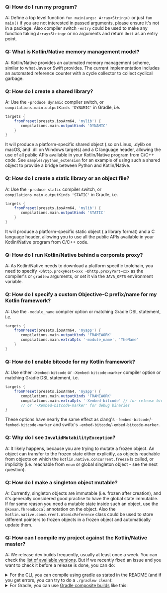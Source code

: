 ### Q: How do I run my program?

A: Define a top level function `fun main(args: Array<String>)` or just  `fun main()` if you are not interested
in passed arguments, please ensure it's not in a package.
Also compiler switch `-entry` could be used to make any function taking `Array<String>` or no arguments
and return `Unit` as an entry point.


### Q: What is Kotlin/Native memory management model?

A: Kotlin/Native provides an automated memory management scheme, similar to what Java or Swift provides.
The current implementation includes an automated reference counter with a cycle collector to collect cyclical
garbage.


### Q: How do I create a shared library?

A: Use the `-produce dynamic` compiler switch, or `compilations.main.outputKinds 'DYNAMIC'` in Gradle, i.e.
```groovy
targets {
    fromPreset(presets.iosArm64, 'mylib') {
       compilations.main.outputKinds 'DYNAMIC'
    }
}
```
It will produce a platform-specific shared object (.so on Linux, .dylib on macOS, and .dll on Windows targets) and a
C language header, allowing the use of all public APIs available in your Kotlin/Native program from C/C++ code.
See `samples/python_extension` for an example of using such a shared object to provide a bridge between Python and
Kotlin/Native.


### Q: How do I create a static library or an object file?

A: Use the `-produce static` compiler switch, or `compilations.main.outputKinds 'STATIC'` in Gradle, i.e.
```groovy
targets {
    fromPreset(presets.iosArm64, 'mylib') {
       compilations.main.outputKinds 'STATIC'
    }
}
```
It will produce a platform-specific static object (.a library format) and a C language header, allowing you to
use all the public APIs available in your Kotlin/Native program from C/C++ code.


### Q: How do I run Kotlin/Native behind a corporate proxy?

A: As Kotlin/Native needs to download a platform specific toolchain, you need to specify
`-Dhttp.proxyHost=xxx -Dhttp.proxyPort=xxx` as the compiler's or `gradlew` arguments,
or set it via the `JAVA_OPTS` environment variable.


### Q: How do I specify a custom Objective-C prefix/name for my Kotlin framework?

A: Use the `-module_name` compiler option or matching Gradle DSL statement, i.e.

<div class="sample" markdown="1" theme="idea" mode="groovy">

```groovy
targets {
    fromPreset(presets.iosArm64, 'myapp') {
       compilations.main.outputKinds 'FRAMEWORK'
       compilations.main.extraOpts '-module_name', 'TheName'
    }
}
```

</div>

### Q: How do I enable bitcode for my Kotlin framework?

A: Use either `-Xembed-bitcode` or `-Xembed-bitcode-marker` compiler option
or matching Gradle DSL statement, i.e.

<div class="sample" markdown="1" theme="idea" mode="groovy">

```groovy
targets {
    fromPreset(presets.iosArm64, 'myapp') {
       compilations.main.outputKinds 'FRAMEWORK'
       compilations.main.extraOpts '-Xembed-bitcode' // for release binaries
       // or '-Xembed-bitcode-marker' for debug binaries
}
```

These options have nearly the same effect as clang's `-fembed-bitcode`/`-fembed-bitcode-marker`
and swiftc's `-embed-bitcode`/`-embed-bitcode-marker`.

</div>

### Q: Why do I see `InvalidMutabilityException`?

A: It likely happens, because you are trying to mutate a frozen object. An object can transfer to the
frozen state either explicitly, as objects reachable from objects on which the `kotlin.native.concurrent.freeze` is called,
or implicitly (i.e. reachable from `enum` or global singleton object - see the next question).


### Q: How do I make a singleton object mutable?

A: Currently, singleton objects are immutable (i.e. frozen after creation), and it's generally considered
good practise to have the global state immutable. If for some reason you need a mutable state inside such an
object, use the `@konan.ThreadLocal` annotation on the object. Also the `kotlin.native.concurrent.AtomicReference` class could be
used to store different pointers to frozen objects in a frozen object and automatically update them.

### Q: How can I compile my project against the Kotlin/Native master?

A: We release dev builds frequently, usually at least once a week. You can check the [list of available versions](https://bintray.com/jetbrains/kotlin-native-dependencies/kotlin-native-gradle-plugin). But if we recently fixed an issue and you want to check it before a release is done, you can do:

<details>
    
<summary>For the CLI, you can compile using gradle as stated in the README (and if you get errors, you can try to do a <code>./gradlew clean</code>):</summary>

<div class="sample" markdown="1" theme="idea" mode="shell">

```bash
./gradlew dependencies:update
./gradlew dist distPlatformLibs
```

</div>


You can then set the `KONAN_HOME` env variable to the generated `dist` folder in the git repository.

</details>

<details>
<summary>For Gradle, you can use <a href="https://docs.gradle.org/current/userguide/composite_builds.html">Gradle composite builds</a> like this:</summary>

```bash
# Set with the path of your kotlin-native clone
export KONAN_REPO=$PWD/../kotlin-native

# Run this once since it is costly, you can remove the `clean` task if not big changes were made from the last time you did this
pushd $KONAN_REPO && git pull && ./gradlew clean dependencies:update dist distPlatformLibs && popd

# In your project, you set have to the konan.home property, and include as composite the shared and gradle-plugin builds
./gradlew check -Pkonan.home=$KONAN_REPO/dist --include-build $KONAN_REPO/shared --include-build $KONAN_REPO/tools/kotlin-native-gradle-plugin
```

</details>
